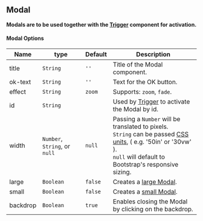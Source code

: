 ## Modal

**Modals are to be used together with the [Trigger](#trigger) component for activation.**

#### Modal Options
Name | type | Default | Description
--- | --- | --- | ---
title | `String` | `''` | Title of the Modal component.
ok-text | `String` | `''` | Text for the OK button.
effect | `String` | `zoom` | Supports: `zoom`, `fade`.
id | `String` | | Used by [Trigger](#trigger) to activate the Modal by id.
width | `Number`, `String`, or `null` | `null` | Passing a `Number` will be translated to pixels.<br>`String` can be passed [CSS units](https://www.w3schools.com/cssref/css_units.asp), ( e.g. '50in' or '30vw' ).<br>`null` will default to Bootstrap's responsive sizing.
large | `Boolean` | `false` | Creates a [large Modal](https://getbootstrap.com/docs/4.0/components/modal/#optional-sizes).
small | `Boolean` | `false` | Creates a [small Modal](https://getbootstrap.com/docs/4.0/components/modal/#optional-sizes).
backdrop | `Boolean` | `true` | Enables closing the Modal by clicking on the backdrop.

